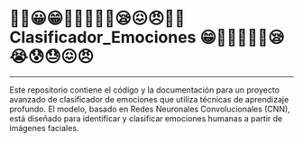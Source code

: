 # 😶‍🌫️😀😁🤢🥶🥵😵‍💫😪😖😠😶‍🌫️Clasificador_Emociones 😁🤢🥶🥵😵‍💫😪😭😰😓😖😠  
<span style="font-size: 24px;"></span>
_____________________________

 Este repositorio contiene el código y la documentación para un proyecto avanzado de clasificador de emociones que utiliza técnicas de aprendizaje profundo. El modelo, basado en Redes Neuronales Convolucionales (CNN), está diseñado para identificar y clasificar emociones humanas a partir de imágenes faciales.
